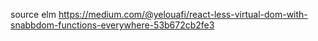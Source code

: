 
source elm
  https://medium.com/@yelouafi/react-less-virtual-dom-with-snabbdom-functions-everywhere-53b672cb2fe3
